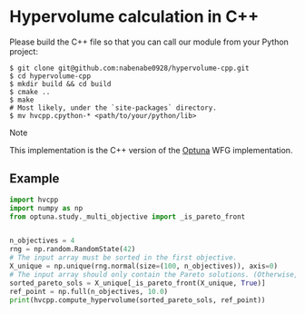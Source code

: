 # Hypervolume calculation in C++

Please build the C++ file so that you can call our module from your Python project:

```shell
$ git clone git@github.com:nabenabe0928/hypervolume-cpp.git
$ cd hypervolume-cpp
$ mkdir build && cd build
$ cmake ..
$ make
# Most likely, under the `site-packages` directory.
$ mv hvcpp.cpython-* <path/to/your/python/lib>
```

> [!NOTE]
> This implementation is the C++ version of the [Optuna](https://github.com/optuna/optuna/blob/master/optuna/_hypervolume/wfg.py) WFG implementation.

## Example

```python
import hvcpp
import numpy as np
from optuna.study._multi_objective import _is_pareto_front


n_objectives = 4
rng = np.random.RandomState(42)
# The input array must be sorted in the first objective.
X_unique = np.unique(rng.normal(size=(100, n_objectives)), axis=0)
# The input array should only contain the Pareto solutions. (Otherwise, the computation becomes inefficient.)
sorted_pareto_sols = X_unique[_is_pareto_front(X_unique, True)]
ref_point = np.full(n_objectives, 10.0)
print(hvcpp.compute_hypervolume(sorted_pareto_sols, ref_point))
```
